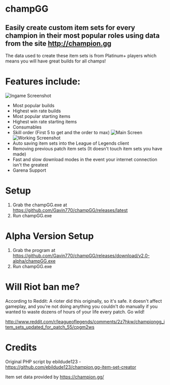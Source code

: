 champGG
=========

## Easily create custom item sets for every champion in their most popular roles using data from the site http://champion.gg

The data used to create these item sets is from Platinum+ players which means you will have great builds for all champs!

# Features include:
![Ingame Screenshot](https://i.imgur.com/ZBOf3WI.png)
* Most popular builds
* Highest win rate builds
* Most popular starting items
* Highest win rate starting items
* Consumables
* Skill order (First 5 to get and the order to max)
![Main Screen](http://i.imgur.com/ZoZuIvz.png)
![Working Screenshot](http://i.imgur.com/EttnZ3J.png)
* Auto saving item sets into the League of Legends client
* Removing previous patch item sets (It doesn't touch item sets you have made)
* Fast and slow download modes in the event your internet connection isn't the greatest
* Garena Support

# Setup

1. Grab the champGG.exe at https://github.com/Gavin770/champGG/releases/latest
2. Run champGG.exe

# Alpha Version Setup

1. Grab the program at https://github.com/Gavin770/champGG/releases/download/v2.0-alpha/champGG.exe
2. Run champGG.exe

# Will Riot ban me?

According to Reddit: A rioter did this originally, so it's safe. it doesn't affect gameplay, and you're not doing anything you couldn't do manually if you wanted to waste dozens of hours of your life every patch. Go wild!

http://www.reddit.com/r/leagueoflegends/comments/2z7hkw/championgg_item_sets_updated_for_patch_55/cpgm2ws

# Credits

Original PHP script by ebildude123 - https://github.com/ebildude123/champion.gg-item-set-creator

Item set data provided by https://champion.gg/
